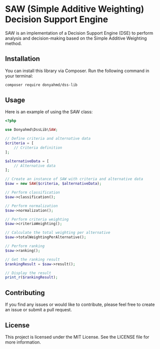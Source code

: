 # SAW (Simple Additive Weighting) Decision Support Engine

SAW is an implementation of a Decision Support Engine (DSE) to perform analysis and decision-making based on the Simple Additive Weighting method.

## Installation

You can install this library via Composer. Run the following command in your terminal:

```bash
composer require donyahmd/dss-lib
```

## Usage

Here is an example of using the SAW class:

```php
<?php

use Donyahmd\DssLib\SAW;

// Define criteria and alternative data
$criteria = [
    // Criteria definition
];

$alternativeData = [
    // Alternative data
];

// Create an instance of SAW with criteria and alternative data
$saw = new SAW($criteria, $alternativeData);

// Perform classification
$saw->classification();

// Perform normalization
$saw->normalization();

// Perform criteria weighting
$saw->criteriaWeighting();

// Calculate the total weighting per alternative
$saw->totalWeightingPerAlternative();

// Perform ranking
$saw->ranking();

// Get the ranking result
$rankingResult = $saw->result();

// Display the result
print_r($rankingResult);
```

## Contributing

If you find any issues or would like to contribute, please feel free to create an issue or submit a pull request.

## License

This project is licensed under the MIT License. See the LICENSE file for more information.
